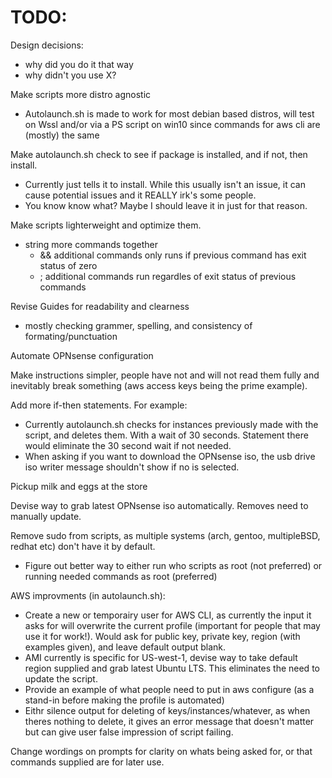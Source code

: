 
# **TODO:** 

Design decisions:  
- why did you do it that way  
- why didn't you use X?  

Make scripts more distro agnostic  
- Autolaunch.sh is made to work for most debian based distros, will test on Wssl and/or via a PS script on win10 since commands for aws cli are (mostly) the same

Make autolaunch.sh check to see if package is installed, and if not, then install.
- Currently just tells it to install. While this usually isn't an issue, it can cause potential issues and it REALLY irk's some people.
- You know know what? Maybe I should leave it in just for that reason.

Make scripts lighterweight and optimize them. 
- string more commands together 
  - && additional commands only runs if previous command has exit status of zero
  - ; additional commands run regardles of exit status of previous commands

Revise Guides for readability and clearness
- mostly checking grammer, spelling, and consistency of formating/punctuation  

Automate OPNsense configuration

Make instructions simpler, people have not and will not read them fully and inevitably break something (aws access keys being the prime example).

Add more if-then statements. For example: 
- Currently autolaunch.sh checks for instances previously made with the script, and deletes them. With a wait of 30 seconds. Statement there would eliminate the 30 second wait if not needed.
- When asking if you want to download the OPNsense iso, the usb drive iso writer message shouldn't show if no is selected.

Pickup milk and eggs at the store

Devise way to grab latest OPNsense iso automatically. Removes need to manually update.

Remove sudo from scripts, as multiple systems (arch, gentoo, multipleBSD, redhat etc) don't have it by default.  
- Figure out better way to either run who scripts as root (not preferred) or running needed commands as root (preferred)  

AWS improvments (in autolaunch.sh):
- Create a new or temporairy user for AWS CLI, as currently the input it asks for will overwrite the current profile (important for people that may use it for work!). Would ask for public key, private key, region (with examples given), and leave default output blank.
- AMI currently is specific for US-west-1, devise way to take default region supplied and grab latest Ubuntu LTS. This eliminates the need to update the script.
- Provide an example of what people need to put in aws configure (as a stand-in before making the profile is automated)
- Eithr silence output for deleting of keys/instances/whatever, as when theres nothing to delete, it gives an error message that doesn't matter but can give user false impression of script failing.

Change wordings on prompts for clarity on whats being asked for, or that commands supplied are for later use.
